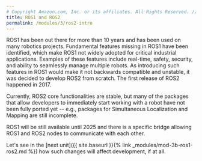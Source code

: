 ```yaml
---
# Copyright Amazon.com, Inc. or its affiliates. All Rights Reserved. // SPDX-License-Identifier: CC-BY-SA-4.0
title: ROS1 and ROS2
permalink: /modules/3/ros2-intro
---
```


ROS1 has been out there for more than 10 years and has been used on many robotics projects.
Fundamental features missing in ROS1 have been identified, which make ROS1 not widely adopted for critical industrial applications. Examples of these features include real-time, safety, security, and ability to seamlessly manage multiple robots. As introducing such features in ROS1 would make it not backwards compatible and unstable, it was decided to develop ROS2 from scratch. The first release of ROS2 happened in 2017.

Currently, ROS2 core functionalities are stable, but many of the packages that allow developers to immediately start working with a robot have not been fully ported yet -- e.g., packages for Simultaneous Localization and Mapping are still incomplete.

ROS1 will be still available until 2025 and there is a specific bridge allowing ROS1 and ROS2 nodes to communicate with each other.

Let's see in the [next unit]({{ site.baseurl }}{% link _modules/mod-3b-ros1-ros2.md %}) how such changes will affect development, if at all.
